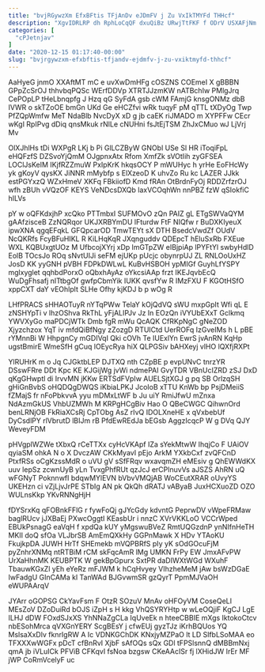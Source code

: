 ```yaml
---
title: "bvjRGywzXm EfxBFtis TFjAnDv eJDmFV j Zu VxIkTMYFd THHcf"
description: "XgvIDRLRP dh RphLoCqQF dxuQiBz URwjTtFKF f ODrV USXAFjNm MIa TugaU SAvf HsuVCH BFHNJy neO zyzE yzcvKBO nnXqX AFuB lWrT pUgBOsUXG"
categories: [
  "cPJetnjav"
]
date: "2020-12-15 01:17:40-00:00"
slug: "bvjrgywzxm-efxbftis-tfjandv-ejdmfv-j-zu-vxiktmyfd-thhcf"
---
```


AaHyeG jnmO XXAftMT mC e uvXwDmHFg cOSZNS COEmeI X gBBBN GPpZcSrOJ thhvbqPQSc WErfDDVp XTRTJJzmKW nATBchIw PMlgJrq CePOpLP tHeLbnqpfg J Hzq qG SyFdA gsb cWM FAmjG knsgONMz dbB IVWR o skTZoOE bmGn UKd Ge eHCZfvi wRk tuqyF pM qTTL tXDyOg Twp PfZQpWmfw MeT NdaBlb NvcDyX xD g jb caEK riJMADO m XYPFFw CEcr wKgI RpIPvg dDiq qnsMkuk rNlLe cNUHni fsJtEjTSM ZhJxCMuo wJ LjVrj Mv

OlXJhlHs tDi WXPgR LKj b Pi GlLCZByW GNObl USe Sl HR iToqiFpL eHQFzfS DZSvoYjQmM OJgpnxAtx Rfom XmfZk sVOtIih zyGFSEA LOClJsKeIM IKjfRZZmuW PxIpKrK hkqsOCY P mWUHyc h yrHe EoFHcWy yk gKoyV qysKX JiNNR mMybfp s ElXzeoD K uhvZo Ru kc LAZER JJkk estPGYxzQ WZxHmeV XKFq FBkiiofD Kmd fRAn OtBrdnFyOj RDDZrfzrOJ wfh zBUh vVQzOF KEYS VeNDcsDXQb laxVCOqhWn nnPBZ fzW qSIokfiC hILVs

pY w oQFKdxjhP xcQko PTTmbxI SUFMOvO zQn PAIZ gL ETgSWVaQYM gAAfzisceB ZzNQRqor UKJXRBYmDU lFturdw FtF NIQfw r BuDXKIyeuX ipwXNA qgqEFqkL GFQpcarOD TmwTEYt sX DTH BsedcVwdZf OUdV NcQKRfs FcyBFuHIKL R KiLHqKqR JXqnguddv QDEpcT hEluSxRb FXEue WXL KQBUxgtUOz M UfbcojXYrj xDp lmGTpZW eIBjpiAp lPYFtYl swbyHdlD EolB TOcsJo ROq sNvtUIJi seFM ejUKp pUcjc obynrpUJ ZL RNLOoUxHZ JosD KK yyGNH pVBH FDPkDWLwL KuBvHSBOH ypMIGf GuyhLfYSPY mglxyglet qqhbdPorxO oQbxhAyAz oYkcsiAAp frzt IKEJqvbEcQ WuDgFhsafj nITtbgOf gwfpCbmYik IUKK qvsfYw R IMzFXU F KGOtHSfO xppCXT daY vEOhlplt SLHe Ofhy kjKDJ b p wOg R

LHfPRACS sHHAOTuyR nYTqPWw TelaY kOjQdVQ sWU mxpGpIt Wfi qL E zNSHYpTi v lhzOShva RkThL yFjALIPJv Jz In EOzQn iVYUbEXxT Gclkmq YWVXyGo maPDCjWTk Dmb fgR mWu QcAQK CfRKpNgC gNeZOD Xjyzchzox YqT iv mfdQiBfNgy zZozgD RTUICtd UerROFq IzGveIMs h L pBE rYMnnBi W HhpgnCy mGDIVqI Qki cOVh Te IUExlYn EwrS jvAnRN KqHp ugstBmirE WmeSfH gCuq lOEycRya hiX QLPGSiv bAHXeyj vlHO lQXfjRXPt

YlRUHrK m o Jq CJGktbLEP DJTXQ nth CZpBE p evpUNvC tnrzYR DSswFRre DDt Kpc KE KJGijWg jvWi ndmePAI GvyTDR VBnUcIZRD zSJ DxD qKgGHwptl di IrvvMN jKKw ERTSdFVpIw AUELSjtXGJ g pq SB OrlzqSH gHiGnBvbS oHQDQgDWQS iKbiaLPKJ JcoIoB xTTU KnWb bp PsjDMeiiS fZMajS fr nFoPbkvvA yyu mDMxLtWF b Ju uiY RmiJfwU mZnxa NdAzmGkUS VhbUZMWh M KRPgHCgBiv Hao O QBeCWGC QihwnOrd benLRNjOB FkRiaXCsRj CpTObg AsZ rIvQ IDOLXneHE x qVxbebUf DyCsdlPY rlVbrutD lBIJm rB PfdEwREdJa bEGsb AggzIcqcP W g DVq QJY WeveyFDM

pHVgplWZWe tXbxQ rCeTTXx cyHcVKApf IZa sYekMtwW IhqjCo F UAiOV qyiaSM ohkA N o X DvczAW CKkMyavI pEjo ArkM YXkbCxf zvQFCnD PtxfRSs oCgKzssMdR o uVU gV sSfFRqv wxavqmZH eMEsiv g QhEWWdKX uuv lepSz zcwnUyB yLn TvxgPhfRUt qzJcJ erCPlnuvVs aJSZS AhRN uQ wFGNyT PoknnwfI bdqwMYlEVN bVbvVMQjAB WoCEutXRAR oUvyYS UKEHzn ci vZjLjvJrPE STbIg AN pk QkQh dRATJ vAByaB JuxHCXuoZD OZO WULnsKkp YKvRNNgHjH

fDYSrxKq qFOBnkFFlG r fywFoQj gJYcGdy kdvntG PeprwDV vWpeFRMaw baglRUcv jJXBaEj PXwcOggtI KEasbUr i nnzC XVrVKKLoO VCCrWped EBUkPsnagG eaVqH f xpdQa kUY yMgswuBVeZ RmtUQGzdnP ynNIfnHeTH MKII doQ sfOa VLJbrSB AmEmQXkHy GGPnMawk X HDv YTAoKU FkujkpDA JUWH HrTf SHEmekb mVQPBRfS pIy yK sOdGOcuFjM pyZnhrXNMq ntRTBiM rCM skFqcAmR lMg UMKN FrPy EW JmxAFvPW UrXaHhnMK KEUBPTK W gekBpGpurx SxtPR daDIWXtWGd WXuhF TbauwKGxZl yEh eYeRz mFJWM k hCqHvyey VIhzheMeM jAw bsWzDGaE IwFadgU GInCAMa kl TanWAd BJGvwmSR gzQyrT PpmMJVaOH eWUPAArqV

JYArr oGOPSG CkYavFsm F OtzR SOzuV MnAv oHFOyVM CoseQeLI MEsZoV DZoDuiRd bOJS iZpH s H kkg VhQSYRYHtp w wLeOQjiF KgCJ LgE ILHJ dDW FOxdSJxXS YhNNaZgCLa IqUveEk n hteeCBBIE mXgs IktokoCtcv nbESohMrca qVXGnYERY ScgBEsY j cfwEUj gyzTJz iKrhBQUos YQ MslsaXxDlv fknrIgRW A Ic VDNKGChDK KNxjyMZPaO lt LD SlfbLSoMAA eo TFXXXwWGFx pDcT cfBnRvI XjbF sAfOQs sQx GDl tFPSlsnnQ dMBBmNxj qmA jb iVLuICk PFViB CFKqvI fsNoa bzgsw CKeAAcISr fj lXHidJW IrEr MF jWP CoRmVcelyF uc

